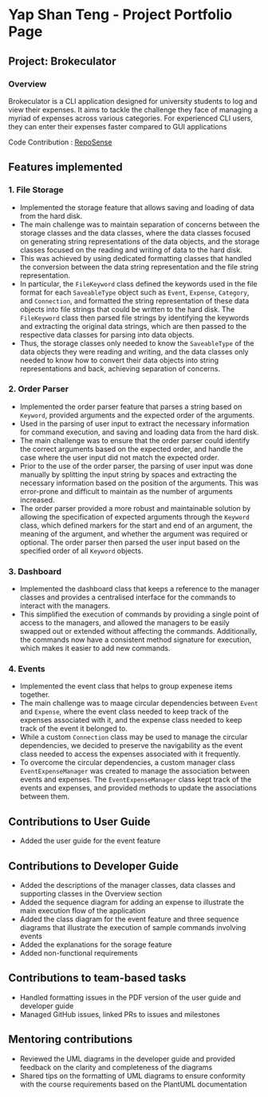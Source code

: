 # Yap Shan Teng - Project Portfolio Page 

## Project: Brokeculator

### Overview
Brokeculator is a CLI application designed for university students to log and view their
expenses. It aims to tackle the challenge they face of managing a myriad of expenses across various categories. For
experienced CLI users, they can enter their expenses faster compared to GUI applications 

Code Contribution : [RepoSense](https://nus-cs2113-ay2324s2.github.io/tp-dashboard/?search=STeng618&sort=groupTitle&sortWithin=title&timeframe=commit&mergegroup=&groupSelect=groupByRepos&breakdown=true&checkedFileTypes=docs~functional-code~test-code~other&since=2024-02-23&tabOpen=true&tabType=authorship&tabAuthor=STeng618&tabRepo=AY2324S2-CS2113-F14-1%2Ftp%5Bmaster%5D&authorshipIsMergeGroup=false&authorshipFileTypes=docs~functional-code~test-code&authorshipIsBinaryFileTypeChecked=false&authorshipIsIgnoredFilesChecked=false)

## Features implemented
### 1. File Storage
- Implemented the storage feature that allows saving and loading of data from the hard disk.
- The main challenge was to maintain separation of concerns between the storage classes and the data classes, where the data classes focused on generating string representations of the data objects, and the storage classes focused on the reading and writing of data to the hard disk. 
- This was achieved by using dedicated formatting classes that handled the conversion between the data string representation and the file string representation.
- In particular, the `FileKeyword` class defined the keywords used in the file format for each `SaveableType` object such as `Event`, `Expense`, `Category`, and `Connection`, and formatted the string representation of these data objects into file strings that could be written to the hard disk. The `FileKeyword` class then parsed file strings by identifying the keywords and extracting the original data strings, which are then passed to the respective data classes for parsing into data objects.
- Thus, the storage classes only needed to know the `SaveableType` of the data objects they were reading and writing, and the data classes only needed to know how to convert their data objects into string representations and back, achieving separation of concerns.

### 2. Order Parser 
- Implemented the order parser feature that parses a string based on `Keyword`, provided arguments and the expected order of the arguments.
- Used in the parsing of user input to extract the necessary information for command execution, and saving and loading data from the hard disk.
- The main challenge was to ensure that the order parser could identify the correct arguments based on the expected order, and handle the case where the user input did not match the expected order. 
- Prior to the use of the order parser, the parsing of user input was done manually by splitting the input string by spaces and extracting the necessary information based on the position of the arguments. This was error-prone and difficult to maintain as the number of arguments increased.
- The order parser provided a more robust and maintainable solution by allowing the specification of expected arguments through the `Keyword` class, which defined markers for the start and end of an argument, the meaning of the argument, and whether the argument was required or optional. The order parser then parsed the user input based on the specified order of all `Keyword` objects.

### 3. Dashboard
- Implemented the dashboard class that keeps a reference to the manager classes and provides a centralised interface for the commands to interact with the managers.
- This simplified the execution of commands by providing a single point of access to the managers, and allowed the managers to be easily swapped out or extended without affecting the commands. Additionally, the commands now have a consistent method signature for execution, which makes it easier to add new commands.

### 4. Events
- Implemented the event class that helps to group expenese items together.
- The main challenge was to maage circular dependencies between `Event` and `Expense`, where the event class needed to keep track of the expenses associated with it, and the expense class needed to keep track of the event it belonged to.
- While a custom `Connection` class may be used to manage the circular dependencies, we decided to preserve the navigability as the event class needed to access the expenses associated with it frequently. 
- To overcome the circular dependencies, a custom manager class `EventExpenseManager` was created to manage the association between events and expenses. The `EventExpenseManager` class kept track of the events and expenses, and provided methods to update the associations between them.

## Contributions to User Guide
- Added the user guide for the event feature

## Contributions to Developer Guide
- Added the descriptions of the manager classes, data classes and supporting classes in the Overview section 
- Added the sequence diagram for adding an expense to illustrate the main execution flow of the application 
- Added the class diagram for the event feature and three sequence diagrams that illustrate the execution of sample commands involving events
- Added the explanations for the sorage feature
- Added non-functional requirements 

## Contributions to team-based tasks 
- Handled formatting issues in the PDF version of the user guide and developer guide
- Managed GitHub issues, linked PRs to issues and milestones

## Mentoring contributions
- Reviewed the UML diagrams in the developer guide and provided feedback on the clarity and completeness of the diagrams
- Shared tips on the formatting of UML diagrams to ensure conformity with the course requirements based on the PlantUML documentation
